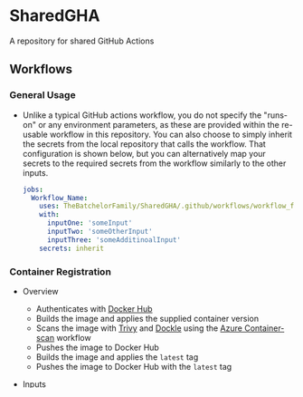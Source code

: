 # SharedGHA
A repository for shared GitHub Actions

## Workflows

### General Usage
* Unlike a typical GitHub actions workflow, you do not specify the "runs-on" or any environment parameters, as these are provided within the re-usable workflow in this repository.
You can also choose to simply inherit the secrets from the local repository that calls the workflow.
That configuration is shown below, but you can alternatively map your secrets to the required secrets from the workflow similarly to the other inputs.
  ```yaml
  jobs:
    Workflow_Name:
      uses: TheBatchelorFamily/SharedGHA/.github/workflows/workflow_file.yml@1.0.0
      with:
        inputOne: 'someInput'
        inputTwo: 'someOtherInput'
        inputThree: 'someAdditinoalInput'
      secrets: inherit
  ```

### Container Registration

* Overview
  
  * Authenticates with [Docker Hub](https://hub.docker.com/)
  * Builds the image and applies the supplied container version
  * Scans the image with [Trivy](https://github.com/aquasecurity/trivy) and [Dockle](https://github.com/goodwithtech/dockle) using the [Azure Container-scan](https://github.com/Azure/container-scan) workflow
  * Pushes the image to Docker Hub
  * Builds the image and applies the `latest` tag
  * Pushes the image to Docker Hub with the `latest` tag

* Inputs
  
  See details [here](.github/workflows/container_registration.yml#L6).

### Terraform Deploy

* Overview
  
  * Installs Terraform
  * Initializes Terraform (installs modules, providers, backends, etc)
  * Runs the `terraform plan` step to validat the configuration
  * Runs the `terraform apply` step to actually create the specified infrastructure

* Inputs
  
  See details [here](.github/workflows/terraform_deploy.yml#L6).
